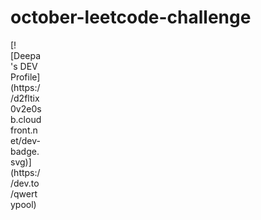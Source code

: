 # october-leetcode-challenge

<div style="width:50px"; "height:50px">
[![Deepa's DEV Profile](https://d2fltix0v2e0sb.cloudfront.net/dev-badge.svg)](https://dev.to/qwertypool)
</div>
